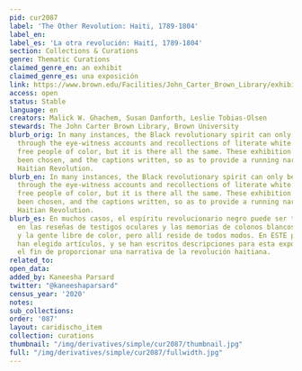 ```yaml
---
pid: cur2087
label: 'The Other Revolution: Haiti, 1789-1804'
label_en:
label_es: 'La otra revolución: Haití, 1789-1804'
section: Collections & Curations
genre: Thematic Curations
claimed_genre_en: an exhibit
claimed_genre_es: una exposición
link: https://www.brown.edu/Facilities/John_Carter_Brown_Library/exhibitions/haitian/index.html
access: open
status: Stable
language: en
creators: Malick W. Ghachem, Susan Danforth, Leslie Tobias-Olsen
stewards: The John Carter Brown Library, Brown University
blurb_orig: In many instances, the Black revolutionary spirit can only be dimly perceived
  through the eye-witness accounts and recollections of literate white colonists and
  free people of color, but it is there all the same. These exhibition items have
  been chosen, and the captions written, so as to provide a running narrative of the
  Haitian Revolution.
blurb_en: In many instances, the Black revolutionary spirit can only be dimly perceived
  through the eye-witness accounts and recollections of literate white colonists and
  free people of color, but it is there all the same. These exhibition items have
  been chosen, and the captions written, so as to provide a running narrative of the
  Haitian Revolution.
blurb_es: En muchos casos, el espíritu revolucionario negro puede ser tan solo percibido
  en las reseñas de testigos oculares y las memorias de colonos blancos alfabetizados
  y la gente libre de color, pero allí reside de todos modos. En ESTE proyecto, se
  han elegido artículos, y se han escritos descripciones para esta exposición con
  el fin de proporcionar una narrativa de la revolución haitiana.
related_to:
open_data:
added_by: Kaneesha Parsard
twitter: "@kaneeshaparsard"
census_year: '2020'
notes:
sub_collections:
order: '087'
layout: caridischo_item
collection: curations
thumbnail: "/img/derivatives/simple/cur2087/thumbnail.jpg"
full: "/img/derivatives/simple/cur2087/fullwidth.jpg"
---
```

